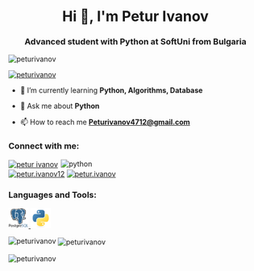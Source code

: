 <h1 align="center">Hi 👋, I'm Petur Ivanov</h1>
<h3 align="center">Advanced student with Python at SoftUni from Bulgaria</h3>

<p align="left"> <img src="https://komarev.com/ghpvc/?username=peturivanov&label=Profile%20views&color=0e75b6&style=flat" alt="peturivanov" /> </p>

<p align="left"> <a href="https://github.com/ryo-ma/github-profile-trophy"><img src="https://github-profile-trophy.vercel.app/?username=peturivanov" alt="peturivanov" /></a> </p>

- 🌱 I’m currently learning **Python, Algorithms, Database**

- 💬 Ask me about **Python**

- 📫 How to reach me **Peturivanov4712@gmail.com**

<h3 align="left">Connect with me:</h3>
<p align="left">
<img align="right" alt="python" width="400" src="https://cdn.dribbble.com/users/1774577/screenshots/5952296/media/8a75cfa1bdf74f3bff0ff726013bc605.png?compress=1&resize=1000x750&vertical=top">
<a href="https://fb.com/petur ivanov" target="blank"><img align="center" src="https://raw.githubusercontent.com/rahuldkjain/github-profile-readme-generator/master/src/images/icons/Social/facebook.svg" alt="petur ivanov" height="30" width="40" /></a>
<a href="https://instagram.com/petur.ivanov12" target="blank"><img align="center" src="https://raw.githubusercontent.com/rahuldkjain/github-profile-readme-generator/master/src/images/icons/Social/instagram.svg" alt="petur.ivanov12" height="30" width="40" /></a>
<a href="https://www.leetcode.com/petur.ivanov" target="blank"><img align="center" src="https://raw.githubusercontent.com/rahuldkjain/github-profile-readme-generator/master/src/images/icons/Social/leet-code.svg" alt="petur.ivanov" height="30" width="40" /></a>
</p>

<h3 align="left">Languages and Tools:</h3>
<p align="left"> <a href="https://www.postgresql.org" target="_blank" rel="noreferrer"> <img src="https://raw.githubusercontent.com/devicons/devicon/master/icons/postgresql/postgresql-original-wordmark.svg" alt="postgresql" width="40" height="40"/> </a> <a href="https://www.python.org" target="_blank" rel="noreferrer"> <img src="https://raw.githubusercontent.com/devicons/devicon/master/icons/python/python-original.svg" alt="python" width="40" height="40"/> </a> </p>

<p><img align="left" src="https://github-readme-stats.vercel.app/api/top-langs?username=peturivanov&show_icons=true&locale=en&layout=compact" alt="peturivanov" /></p>

<p>&nbsp;<img align="center" src="https://github-readme-stats.vercel.app/api?username=peturivanov&show_icons=true&locale=en" alt="peturivanov" /></p>

<p><img align="center" src="https://github-readme-streak-stats.herokuapp.com/?user=peturivanov&" alt="peturivanov" /></p>

